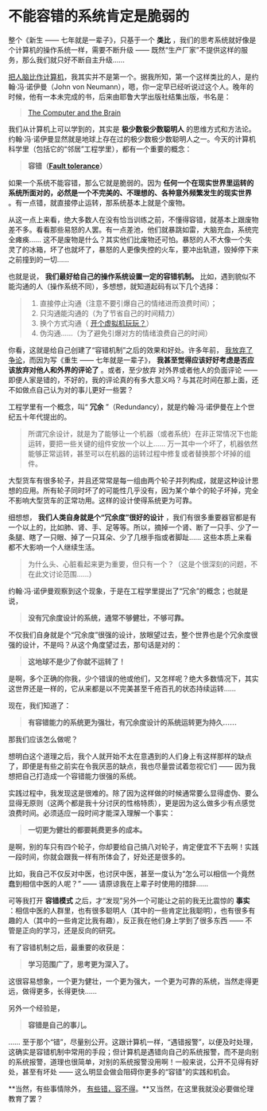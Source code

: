 # 不能容错的系统肯定是脆弱的
 
 整个《新生 —— 七年就是一辈子》，只基于一个 **类比** ，我们的思考系统就好像是个计算机的操作系统一样，需要不断升级 —— 既然“生产厂家”不提供这样的服务，那么我们就只好不断自主升级……
 
 [把人脑比作计算机](A08.md)，我其实并不是第一个。据我所知，第一个这样类比的人，是约翰·冯·诺伊曼（John von Neumann），嗯，你一定早已经听说过这个人。晚年的时候，他有一本未完成的书，后来由耶鲁大学出版社结集出版，书名是：
 
 > [The Computer and the Brain](http://amzn.to/1SnVmaS)
 
 我们从计算机上可以学到的，其实是 **极少数极少数聪明人** 的思维方式和方法论。约翰·冯·诺伊曼显然就是地球上存在过的极少数极少数聪明人之一。今天的计算机科学里（包括它的“邻居”工程学里），都有一个重要的概念：
 
 > **容错（[Fault tolerance](https://en.wikipedia.org/wiki/Fault_tolerance)）**
 
 如果一个系统不能容错，那么它就是脆弱的。因为 **任何一个在现实世界里运转的系统所面对的，必然是一个不完美的、不理想的、各种意外频繁发生的现实世界** 。有一点错，就直接停止运转，那系统基本上就是个废物。
 
 从这一点上来看，绝大多数人在没有恰当训练之前，不懂得容错，就基本上跟废物差不多。看看那些易怒的人罢。有一点差池，他们就暴跳如雷，大脑充血，系统完全瘫痪…… 这不是废物是什么？其实他们比废物还可怕。暴怒的人不大像一个失灵了的冰箱，坏了也就坏了，暴怒的人更像失控的火车，要冲出轨道，毁掉停下来之前撞到的一切……
 
 也就是说， **我们最好给自己的操作系统设置一定的容错机制。** 比如，遇到貌似不能沟通的人（操作系统不同），多想想，就知道起码有以下几个选择：
 
 > 1. 直接停止沟通（注意不要引爆自己的情绪进而浪费时间）；
 > 2. 只沟通能沟通的（为了节省自己的时间精力）
 > 3. 换个方式沟通（ [开个虚拟机玩玩？](A12.md)）
 > 4. 伪沟通……（为了避免引爆对方的情绪浪费自己的时间）
 
 你看，这就是给自己创建了“容错机制”之后的效果和好处。许多年前， [我放弃了争论](A11.md)，而因为写《重生 —— 七年就是一辈子》， **我甚至觉得应该好好考虑是否应该放弃对他人和外界的评论了** 。或者，至少放弃 对外界或者他人的负面评论 —— 即便人家是错的，不好的，我的评论真的有多大意义吗？与其花时间在那上面，还不如做点自己认为对的事儿更好一些罢？
 
 工程学里有一个概念，叫“ **冗余** ”（Redundancy），就是约翰·冯·诺伊曼在上个世纪五十年代提出的。
 
 > 所谓冗余设计，就是为了能够让一个机器（或者系统）在非正常情况下也能运转，要把一些关键的组件安放一个以上…… 万一其中一个坏了，机器依然能够正常运转，甚至可以在机器的运转过程中修复或者替换那个坏掉的组件。
 
 大型货车有很多轮子，并且还常常是每一组由两个轮子并列构成，就是这种设计思想的应用。所有轮子同时坏了的可能性几乎没有，因为某个单个的轮子坏掉，完全不影响大型货车的正常功用。这样的设计使得系统更为可靠。
 
 细想想， **我们人类自身就是个“冗余度”很好的设计** ，我们有很多重要器官都是有一个以上的，比如肺、肾、手、足等等。所以，摘掉一个肾、断了一只手、少了一条腿、瞎了一只眼、掉了一只耳朵、少了几根手指或者脚趾…… 这些本质上来看都不大影响一个人继续生活。
 
 > 为什么头、心脏看起来更为重要，但只有一个？（这是个很深刻的问题，不在此文讨论范围……）
 
 约翰·冯·诺伊曼观察到这个现象，于是在工程学里提出了“冗余”的概念；也就是说，
 
 > **没有冗余度设计的系统，通常不够健壮，不够可靠。**
 
 不仅我们自身就是个“冗余度”很强的设计，放眼望过去，整个世界也是个冗余度很强的设计，不是吗？从这个角度望过去，那句话是对的：
 
 > **这地球不是少了你就不运转了！**
 
 是啊，多个正确的你我，少个错误的他或他们，又怎样呢？绝大多数情况下，其实这世界还是一样的，它从来都是以不完美甚至千疮百孔的状态持续运转……
 
 现在，我们知道了：
 
 > **有容错能力的系统更为强壮，有冗余度设计的系统运转更为持久……**
 
 那我们应该怎么做呢？
 
 想明白这个道理之后，我个人就开始不太在意遇到的人们身上有这样那样的缺点了，即便是有些之前实在令我厌恶的缺点，我也尽量尝试着忽视它们 —— 因为我想把自己打造成一个容错能力很强的系统。
 
 实践过程中，我发现这是很难的。除了因为这样做的时候通常要么显得虚伪、要么显得无原则（这两个都是我十分讨厌的性格特质），更是因为这么做多少有点感觉浪费时间。必须适应一段时间才能深入理解一个事实：
 
 > **一切更为健壮的都要耗费更多的成本。**
 
 是啊，别的车只有四个轮子，你却要给自己搞八对轮子，肯定便宜不下去啊！实践一段时间，你就会跟我一样有所体会了，好处还是很多的。
 
 比如，我自己不仅反对中医，也讨厌中医，甚至一度认为“怎么可以相信一个竟然蠢到相信中医的人呢？” —— 请原谅我在上辈子时使用的措辞……
 
 可等我打开 **容错模式** 之后，才“发现”另外一个可能让之前的我无比震惊的 **事实** ：相信中医的人群里，也有很多聪明人（其中的一些肯定比我聪明），也有很多有趣的人（其中的一些肯定比我有趣），反正我在他们身上学到了很多东西 —— 不管是正向的学习，还是反向的研究。
 
 有了容错机制之后，最重要的收获是：
 
 > **学习范围广了，思考更为深入了。**
 
 这很容易想象，一个更为健壮，一个更为强大，一个更为可靠的系统，当然走得更远，做得更多，长得更快……
 
 另外一个经验是，
 
 > **容错是自己的事儿。**
 
 …… 至于那个“错”，尽量别公开。这跟计算机一样，“遇错报警”，以便及时处理，这确实是容错机制中常用的手段；但计算机是遇错向自己的系统报警，而不是向别的系统报警，道理也很简单，对别的系统报警没用啊！一般来说，公开不见得有好处，甚至有坏处 —— 这么明显会做会阻碍你更多的“容错”的实践和机会。
 
 **当然，有些事情除外， [有些错，容不得](A17.md)。**又当然，在这里我就没必要做伦理教育了罢？
 